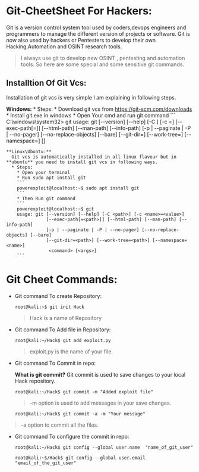 # **Git-CheetSheet For Hackers:**
Git is a version control system tool used by coders,devops engineers and programmers to manage the different version of projects or software. Git is now also used by hackers or Pentesters to develop their own Hacking,Automation and OSINT research tools.
> I always use git to develop new OSINT , pentesting and automation tools.
So here are some special and some sensitive git commands.

## **Installtion Of Git Vcs:**
Installation of git vcs is very simple I am explaining in following steps.
    
   **Windows:**
     * Steps:
       * Download git vcs from https://git-scm.com/downloads
       * Install git.exe in windows
       * Open Your cmd and run git command
       ```
       C:\windows\system32> git
       usage: git [--version] [--help] [-C <path>] [-c <name>=<value>]
                  [--exec-path[=<path>]] [--html-path] [--man-path] [--info-path]
                  [-p | --paginate | -P | --no-pager] [--no-replace-objects] [--bare]
                  [--git-dir=<path>] [--work-tree=<path>] [--namespace=<name>]
                  <command> [<args>]

    **Linux\Ubuntu:**
      Git vcs is automatically installed in all linux flavour but in **ubuntu** you need to install git vcs in following ways.
      * Steps:
        * Open your terminal
        * Run sudo apt install git
        ```
        powerexploit@localhost:~$ sudo apt install git
        ```
        * Then Run git command
        ```
        powerexploit@localhost:~$ git
        usage: git [--version] [--help] [-C <path>] [-c <name>=<value>]
                   [--exec-path[=<path>]] [--html-path] [--man-path] [--info-path]
                   [-p | --paginate | -P | --no-pager] [--no-replace-objects] [--bare]
                   [--git-dir=<path>] [--work-tree=<path>] [--namespace=<name>]
                    <command> [<args>]
        ```


# **Git Cheet Commands:**

  * Git command To create Repository:
    ```
    root@kali:~$ git init Hack
    ```
    > Hack is a name of Repository

  * Git command To Add file in Repository:
    ```
    root@kali:~/Hack$ git add exploit.py
    ```
    > exploit.py is the name of your file.
 
  * Git command To Commit in repo:
   
    **What is git commit?**
    Git commit is used to save changes to your local Hack repository.
    ```
    root@kali:~/Hack$ git commit -m "Added exploit file"
    ```
    > -m option is used to add messages in your save changes.
    
    ```
    root@kali:~/Hack$ git commit -a -m "Your message"   
    ```
   > -a option to commit all the files.

 * Git command To configure the commit in repo:
   
    ```
    root@kali:~/Hack$ git config --global user.name  "name_of_git_user"
    ```
    
    ```
    root@kali:~$/Hack$ git config --global user.email "email_of_the_git_user"
    ```
   